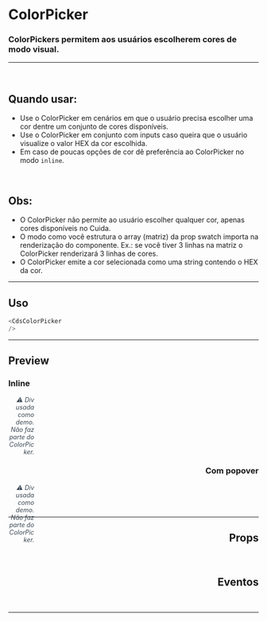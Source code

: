# ColorPicker

### ColorPickers permitem aos usuários escolherem cores de modo visual.
---
<br>

## Quando usar:
- Use o ColorPicker em cenários em que o usuário precisa escolher uma cor dentre um conjunto de cores disponíveis.
- Use o ColorPicker em conjunto com inputs caso queira que o usuário visualize o valor HEX da cor escolhida.
- Em caso de poucas opções de cor dê preferência ao ColorPicker no modo `inline`.

<br>

## Obs:
- O ColorPicker não permite ao usuário escolher qualquer cor, apenas cores disponíveis no Cuida.
- O modo como você estrutura o array (matriz) da prop swatch importa na renderização do componente. Ex.: se você tiver 3 linhas na matriz o ColorPicker renderizará 3 linhas de cores.
- O ColorPicker emite a cor selecionada como uma string contendo o HEX da cor.

---

## Uso

```js
<CdsColorPicker
/>
```

---

## Preview

### Inline

<PreviewContainer>
	<CdsFlexbox justify="space-between" align="end" style="width: 550px">
		<div>
			<CdsColorPicker
				v-bind="argsInline"
				v-on="internalEvents"
				@update:modelValue="(value) => argsInline.modelValue = value"
			/>
		</div>
		<div>
			<div style="height: 52px; width: 52px; border-radius: 8px" :style="{background: argsInline.modelValue}"/>
			<i style="margin-top: 1px; font-size: 12.5px; color: #3b4754">⚠️ Div usada como demo. Não faz parte do ColorPicker.</i>
		</div>
	</CdsFlexbox>
	<LogBuilder ref="logBuilderRef" :events />
</PreviewContainer>

<PlaygroundBuilder
	:args="argsInline"
	component="ColorPicker"
/>

<br>
<br>
<br>

### Com popover

<PreviewContainer>
	<CdsFlexbox justify="space-between" align="end" style="width: 550px">
		<div>
			<CdsColorPicker
				v-bind="argsWithPopover"
				v-on="internalEvents"
				@update:modelValue="(value) => argsWithPopover.modelValue = value"
			/>
		</div>
		<div>
			<div style="height: 52px; width: 52px; border-radius: 8px" :style="{background: argsWithPopover.modelValue}"/>
			<i style="margin-top: 1px; font-size: 12.5px; color: #3b4754">⚠️ Div usada como demo. Não faz parte do ColorPicker.</i>
		</div>
	</CdsFlexbox>
	<LogBuilder ref="logBuilderRef" :events />
</PreviewContainer>

<PlaygroundBuilder
	:args="argsWithPopover"
	component="ColorPicker"
/>

---

## Props

<APITable
	name="CdsColorPicker"
	section="props"
/>
<br>

## Eventos

<APITable
	name="CdsColorPicker"
	section="events"
/>
<br>

---

<script setup>
import { ref, useTemplateRef, onMounted } from 'vue';
import CdsColorPicker from '@/components/ColorPicker.vue';

const logBuilder = useTemplateRef('logBuilderRef');

const events = [
	'update:modelValue',
	'update:colorVariant'
];

const internalEvents = ref({});

const swatchInline = [
	[
		'$gp-400',
		'$ts-400',
		'$bn-400',
		'$in-400',
		'$vr-400',
	],
	[
		'$pp-400',
		'$rc-400',
		'$og-400',
		'$al-400',
		'$n-400',
	],
];

const swatchWithPopover = [
	['$gp-200', '$gp-300', '$gp-400', '$gp-500'],
	['$ts-200', '$ts-300', '$ts-400', '$ts-500'],
	['$bn-200', '$bn-300', '$bn-400', '$bn-500'],
	['$in-200', '$in-300', '$in-400', '$in-500'],
	['$vr-200', '$vr-300', '$vr-400', '$vr-500'],
	['$pp-200', '$pp-300', '$pp-400', '$pp-500'],
	['$rc-200', '$rc-300', '$rc-400', '$rc-500'],
	['$og-200', '$og-300', '$og-400', '$og-500'],
	['$al-200', '$al-300', '$al-400', '$al-500'],
	['$n-10', '$n-40', '$n-300', '$n-600'],
];

const argsInline = ref({
	swatch: swatchInline,
	inline: true,
	label: "Cor",
	modelValue: '#2AC092',
});

const argsWithPopover = ref({
	swatch: swatchWithPopover,
	popoverHeight: 190,
	modelValue: '#2AC092',
});

onMounted(() => {
	internalEvents.value = logBuilder.value.createEventListeners();
});
</script>

